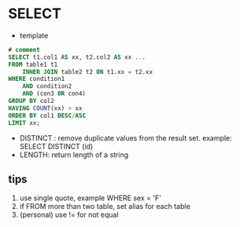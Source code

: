 # SELECT

- template
```sql
# comment
SELECT t1.col1 AS xx, t2.col2 AS xx ...
FROM table1 t1
    INNER JOIN table2 t2 ON t1.xx = t2.xx
WHERE condition1 
    AND condition2
    AND (con3 OR con4)
GROUP BY col2
HAVING COUNT(xx) > xx
ORDER BY col1 DESC/ASC
LIMIT xx;
```

- DISTINCT : remove duplicate values from the result set. example: SELECT DISTINCT (id)
- LENGTH: return length of a string

## tips
1. use single quote, example WHERE sex = 'F'
2. if FROM more than two table, set alias for each table
3. (personal) use != for not equal




